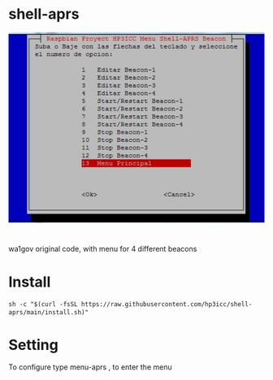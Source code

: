 # shell-aprs

![alt text](https://raw.githubusercontent.com/hp3icc/shell-aprs/main/shell-aprs.jpg)

#

wa1gov original code, with menu for 4 different beacons

#

# Install

    sh -c "$(curl -fsSL https://raw.githubusercontent.com/hp3icc/shell-aprs/main/install.sh)"

#

# Setting

To configure type menu-aprs , to enter the menu

#
